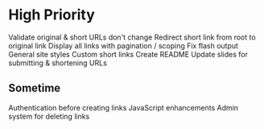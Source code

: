 # High Priority #
Validate original & short URLs don't change 
Redirect short link from root to original link 
Display all links with pagination / scoping
Fix flash output
General site styles
Custom short links
Create README
Update slides for submitting & shortening URLs

## Sometime ##
Authentication before creating links
JavaScript enhancements
Admin system for deleting links

